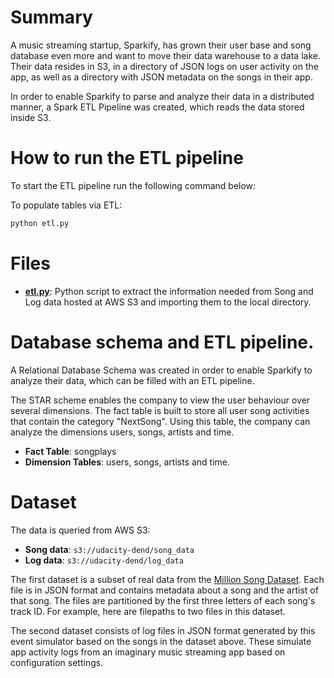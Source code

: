# Summary

A music streaming startup, Sparkify, has grown their user base and song database even more and want to move their data warehouse to a data lake. Their data resides in S3, in a directory of JSON logs on user activity on the app, as well as a directory with JSON metadata on the songs in their app.

In order to enable Sparkify to parse and analyze their data in a distributed manner, a Spark ETL Pipeline was created, which reads the data stored inside S3.

# How to run the ETL pipeline

To start the ETL pipeline run the following command below:

To populate tables via ETL:
```bash
python etl.py
```

# Files

* **[etl.py](etl.py)**: Python script to extract the information needed from Song and Log data hosted at AWS S3 and importing them to the local directory.


# Database schema and ETL pipeline.

A Relational Database Schema was created in order to enable Sparkify to analyze their data, which can be filled with an ETL pipeline.

The STAR scheme enables the company to view the user behaviour over several dimensions.
The fact table is built to store all user song activities that contain the category "NextSong". Using this table, the company can analyze the dimensions users, songs, artists and time.

* **Fact Table**: songplays
* **Dimension Tables**: users, songs, artists and time.

# Dataset

The data is queried from AWS S3:

* **Song data**: ```s3://udacity-dend/song_data```
* **Log data**: ```s3://udacity-dend/log_data```

The first dataset is a subset of real data from the [Million Song Dataset](http://millionsongdataset.com/). Each file is in JSON format and contains metadata about a song and the artist of that song. The files are partitioned by the first three letters of each song's track ID. For example, here are filepaths to two files in this dataset.

The second dataset consists of log files in JSON format generated by this event simulator based on the songs in the dataset above. These simulate app activity logs from an imaginary music streaming app based on configuration settings.